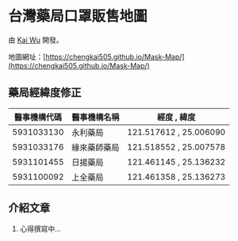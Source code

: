 # 台灣藥局口罩販售地圖
由 [Kai Wu](https://www.facebook.com/kai73002981) 開發。

地圖網址：[https://chengkai505.github.io/Mask-Map/](https://chengkai505.github.io/Mask-Map/)

## 藥局經緯度修正

|醫事機構代碼|醫事機構名稱|經度 , 緯度|
|-|-|-|
|5931033130|永利藥局|121.517612 , 25.006090|
|5931033176|緣來藥師藥局|121.518552 , 25.007578|
|5931101455|日揚藥局|121.461145 , 25.136232|
|5931100092|上全藥局|121.461358 , 25.136273|

## 介紹文章
1. 心得撰寫中...
